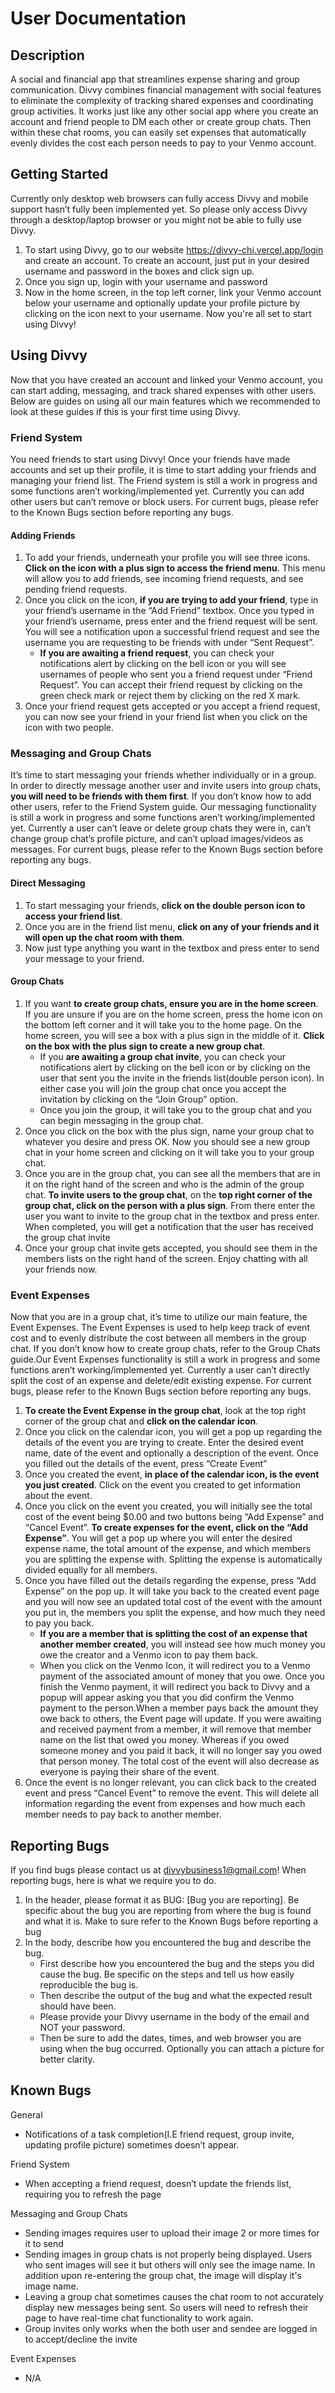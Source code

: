 # User Documentation

## Description

A social and financial app that streamlines expense sharing and group communication. Divvy combines financial management with social features to eliminate the complexity of tracking shared expenses and coordinating group activities. It works just like any other social app where you create an account and friend people to DM each other or create group chats. Then within these chat rooms, you can easily set expenses that automatically evenly divides the cost each person needs to pay to your Venmo account. 

## Getting Started

Currently only desktop web browsers can fully access Divvy and mobile support hasn’t fully been implemented yet. So please only access Divvy through a desktop/laptop browser or you might not be able to fully use Divvy.
1. To start using Divvy, go to our website https://divvy-chi.vercel.app/login and create an account. To create an account, just put in your desired username and password in the boxes and click sign up. 
2. Once you sign up, login with your username and password
3. Now in the home screen, in the top left corner, link your Venmo account below your username and optionally update your profile picture by clicking on the icon next to your username. Now you're all set to start using Divvy!

## Using Divvy

Now that you have created an account and linked your Venmo account, you can start adding, messaging, and track shared expenses with other users. Below are guides on using all our main features which we recommended to look at these guides if this is your first time using Divvy. 

### Friend System
You need friends to start using Divvy! Once your friends have made accounts and set up their profile, it is time to start adding your friends and managing your friend list. The Friend system is still a work in progress and some functions aren’t working/implemented yet. Currently you can add other users but can’t remove or block users. For current bugs, please refer to the Known Bugs section before reporting any bugs.

#### Adding Friends

1. To add your friends, underneath your profile you will see three icons. **Click on the icon with a plus sign to access the friend menu**. This menu will allow you to add friends, see incoming friend requests, and see pending friend requests.
2. Once you click on the icon, **if you are trying to add your friend**, type in your friend’s username in the “Add Friend” textbox. Once you typed in your friend’s username, press enter and the friend request will be sent. You will see a notification upon a successful friend request and see the username you are requesting to be friends with under “Sent Request”.
   - **If you are awaiting a friend request**, you can check your notifications alert by clicking on the bell icon or you will see usernames of people who sent you a friend request under “Friend Request”. You can accept their friend request by clicking on the green check mark or reject them by clicking on the red X mark.
3. Once your friend request gets accepted or you accept a friend request, you can now see your friend in your friend list when you click on the icon with two people.

### Messaging and Group Chats

It’s time to start messaging your friends whether individually or in a group. In order to directly message another user and invite users into group chats, **you will need to be friends with them first**. If you don’t know how to add other users, refer to the Friend System guide. Our messaging functionality is still a work in progress and some functions aren’t working/implemented yet. Currently a user can’t leave or delete group chats they were in, can’t change group chat’s profile picture, and can’t upload images/videos as messages. For current bugs, please refer to the Known Bugs section before reporting any bugs.

#### Direct Messaging
1. To start messaging your friends, **click on the double person icon to access your friend list**.
2. Once you are in the friend list menu, **click on any of your friends and it will open up the chat room with them**.
3. Now just type anything you want in the textbox and press enter to send your message to your friend.

#### Group Chats

1. If you want **to create group chats, ensure you are in the home screen**. If you are unsure if you are on the home screen, press the home icon on the bottom left corner and it will take you to the home page. On the home screen, you will see a box with a plus sign in the middle of it. **Click on the box with the plus sign to create a new group chat**.
   - If you **are awaiting a group chat invite**, you can check your notifications alert by clicking on the bell icon or by clicking on the user that sent you the invite in the friends list(double person icon). In either case you will join the group chat once you accept the invitation by clicking on the  “Join Group” option. 
   - Once you join the group, it will take you to the group chat and you can begin messaging in the group chat.
2. Once you click on the box with the plus sign, name your group chat to whatever you desire and press OK. Now you should see a new group chat in your home screen and clicking on it will take you to your group chat.
3. Once you are in the group chat, you can see all the members that are in it on the right hand of the screen and who is the admin of the group chat. **To invite users to the group chat**, on the **top right corner of the group chat, click on the person with a plus sign**. From there enter the user you want to invite to the group chat in the textbox and press enter. When completed, you will get a notification that the user has received the group chat invite 
4. Once your group chat invite gets accepted, you should see them in the members lists on the right hand of the screen. Enjoy chatting with all your friends now.

### Event Expenses

Now that you are in a group chat, it’s time to utilize our main feature, the Event Expenses. The Event Expenses is used to help keep track of event cost and to evenly distribute the cost between all members in the group chat. If you don’t know how to create group chats, refer to the Group Chats guide.Our Event Expenses functionality is still a work in progress and some functions aren’t working/implemented yet. Currently a user can’t directly split the cost of an expense and delete/edit existing expense. For current bugs, please refer to the Known Bugs section before reporting any bugs.

1. **To create the Event Expense in the group chat**, look at the top right corner of the group chat and **click on the calendar icon**.
2. Once you click on the calendar icon, you will get a pop up regarding the details of the event you are trying to create. Enter the desired event name, date of the event and optionally a description of the event. Once you filled out the details of the event, press “Create Event”
3. Once you created the event, **in place of the calendar icon, is the event you just created**. Click on the event you created to get information about the event.
4. Once you click on the event you created, you will initially see the total cost of the event being $0.00 and two buttons being “Add Expense” and “Cancel Event”. **To create expenses for the event, click on the “Add Expense”**. You will get a pop up where you will enter the desired expense name, the total amount of the expense, and which members you are splitting the expense with. Splitting the expense is automatically divided equally for all members.
5. Once you have filled out the details regarding the expense, press “Add Expense” on the pop up. It will take you back to the created event page and you will now see an updated total cost of the event with the amount you put in, the members you split the expense, and how much they need to pay you back.
   - **If you are a member that is splitting the cost of an expense that another member created**, you will instead see how much money you owe the creator and a Venmo icon to pay them back.
   - When you click on the Venmo Icon, it will redirect you to a Venmo payment of the associated amount of money that you owe. Once you finish the Venmo payment, it will redirect you back to Divvy and a popup will appear asking you that you did confirm the Venmo payment to the person.When a member pays back the amount they owe back to others, the Event page will update. If you were awaiting and received payment from a member, it will remove that member name on the list that owed you money. Whereas if you owed someone money and you paid it back, it will no longer say you owed that person money. The total cost of the event will also decrease as everyone is paying their share of the event.
6. Once the event is no longer relevant, you can click back to the created event and press “Cancel Event” to remove the event. This will delete all information regarding the event from expenses and how much each member needs to pay back to another member.

## Reporting Bugs

If you find bugs please contact us at divvybusiness1@gmail.com! When reporting bugs, here is what we require you to do. 
1. In the header, please format it as BUG: [Bug you are reporting]. Be specific about the bug you are reporting from where the bug is found and what it is. Make to sure refer to the Known Bugs before reporting a bug
2. In the body, describe how you encountered the bug and describe the bug.
   - First describe how you encountered the bug and the steps you did cause the bug. Be specific on the steps and tell us how easily reproducible the bug is. 
   - Then describe the output of the bug and what the expected result should have been. 
   - Please provide your Divvy username in the body of the email and NOT your password.
   - Then be sure to add the dates, times, and web browser you are using when the bug occurred. Optionally you can attach a picture for better clarity.

## Known Bugs

General

- Notifications of a task completion(I.E friend request, group invite, updating profile picture) sometimes doesn’t appear.

        
Friend System

- When accepting a friend request, doesn’t update the friends list, requiring you to refresh the page

Messaging and Group Chats
- Sending images requires user to upload their image 2 or more times for it to send
- Sending images in group chats is not properly being displayed. Users who sent images will see it but others will only see the image name. In addition upon re-entering the group chat, the image will display it's image name.
- Leaving a group chat sometimes causes the chat room to not accurately display new messages being sent. So users will need to refresh their page to have real-time chat functionality to work again.
- Group invites only works when the both user and sendee are logged in to accept/decline the invite

Event Expenses
- N/A

